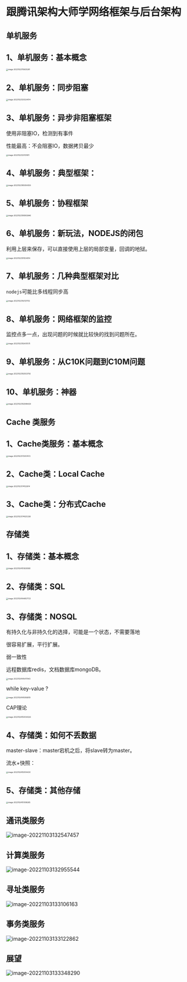 # 跟腾讯架构大师学网络框架与后台架构

## 单机服务

## 1、单机服务：基本概念

<img src="D:\A文档\笔记\学网络框架与后台架构.assets\image-20221022115635281.png" alt="image-20221022115635281" style="zoom: 33%;" />

## 2、单机服务：同步阻塞

<img src="D:\A文档\笔记\学网络框架与后台架构.assets\image-20221022120324014.png" alt="image-20221022120324014" style="zoom:33%;" />

## 3、单机服务：异步非阻塞框架

使用非阻塞IO，检测到有事件

性能最高：不会阻塞IO，数据拷贝最少

<img src="D:\A文档\笔记\学网络框架与后台架构.assets\image-20221022120131811.png" alt="image-20221022120131811" style="zoom: 33%;" />

## 4、单机服务：典型框架：

<img src="D:\A文档\笔记\学网络框架与后台架构.assets\image-20221022185004359.png" alt="image-20221022185004359" style="zoom:33%;" />

## 5、单机服务：协程框架

<img src="D:\A文档\笔记\学网络框架与后台架构.assets\image-20221022190902846.png" alt="image-20221022190902846" style="zoom:33%;" />

## 6、单机服务：新玩法，NODEJS的闭包

利用上层来保存，可以直接使用上层的局部变量，回调的地狱。

<img src="D:\A文档\笔记\学网络框架与后台架构.assets\image-20221022191534914.png" alt="image-20221022191534914" style="zoom:33%;" />

## 7、单机服务：几种典型框架对比

`nodejs`可能比多线程同步高

<img src="D:\A文档\笔记\学网络框架与后台架构.assets\image-20221022192121702.png" alt="image-20221022192121702" style="zoom:33%;" />

## 8、单机服务：网络框架的监控

监控点多一点，出现问题的时候就比较快的找到问题所在。

<img src="D:\A文档\笔记\学网络框架与后台架构.assets\image-20221022192431575.png" alt="image-20221022192431575" style="zoom:33%;" />

## 9、单机服务：从C10K问题到C10M问题



<img src="D:\A文档\笔记\学网络框架与后台架构.assets\image-20221022192553756.png" alt="image-20221022192553756" style="zoom:33%;" />

## 10、单机服务：神器

<img src="D:\A文档\笔记\学网络框架与后台架构.assets\image-20221022192948429.png" alt="image-20221022192948429" style="zoom:33%;" />

## Cache 类服务

## 1、Cache类服务：基本概念



<img src="D:\A文档\笔记\学网络框架与后台架构.assets\image-20221023172057472.png" alt="image-20221023172057472" style="zoom:33%;" />

## 2、Cache类：Local Cache

<img src="D:\A文档\笔记\学网络框架与后台架构.assets\image-20221023174122614.png" alt="image-20221023174122614" style="zoom:33%;" />



## 3、Cache类：分布式Cache



<img src="D:\A文档\笔记\学网络框架与后台架构.assets\image-20221023174025338.png" alt="image-20221023174025338" style="zoom:33%;" />

## 存储类

## 1、存储类：基本概念

<img src="D:\A文档\笔记\学网络框架与后台架构.assets\image-20221024151630080.png" alt="image-20221024151630080" style="zoom:33%;" />

## 2、存储类：SQL



<img src="D:\A文档\笔记\学网络框架与后台架构.assets\image-20221024144857723.png" alt="image-20221024144857723" style="zoom:33%;" />

## 3、存储类：NOSQL

有持久化与非持久化的选择，可能是一个状态，不需要落地

很容易扩展，平行扩展。

弱一致性

远程数据库redis，文档数据库mongoDB。

<img src="D:\A文档\笔记\学网络框架与后台架构.assets\image-20221024145417943.png" alt="image-20221024145417943" style="zoom:33%;" />

while key-value ?

<img src="D:\A文档\笔记\学网络框架与后台架构.assets\image-20221024145956819.png" alt="image-20221024145956819" style="zoom:33%;" />

CAP理论

<img src="D:\A文档\笔记\学网络框架与后台架构.assets\image-20221024150034326.png" alt="image-20221024150034326" style="zoom:33%;" />

## 4、存储类：如何不丢数据

master-slave：master宕机之后，将slave转为master。

流水+快照：

<img src="D:\A文档\笔记\学网络框架与后台架构.assets\image-20221024150514430.png" alt="image-20221024150514430" style="zoom:33%;" />

## 5、存储类：其他存储



<img src="D:\A文档\笔记\学网络框架与后台架构.assets\image-20221024151008265.png" alt="image-20221024151008265" style="zoom:33%;" />

## 通讯类服务

![image-20221103132547457](D:\A文档\笔记\学网络框架与后台架构.assets\image-20221103132547457.png)

## 计算类服务

![image-20221103132955544](D:\A文档\笔记\学网络框架与后台架构.assets\image-20221103132955544.png)

## 寻址类服务

![image-20221103133106163](D:\A文档\笔记\学网络框架与后台架构.assets\image-20221103133106163.png)

## 事务类服务

![image-20221103133122862](D:\A文档\笔记\学网络框架与后台架构.assets\image-20221103133122862.png)

## 展望

![image-20221103133348290](D:\A文档\笔记\学网络框架与后台架构.assets\image-20221103133348290.png)
